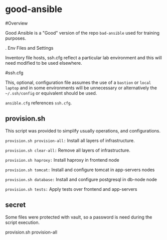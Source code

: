 # good-ansible


#Overview

Good Ansible is a "Good" version of the repo `bad-ansible` used for training purposes.

. Env Files and Settings

Inventory file hosts, ssh.cfg reflect a particular lab environment and this will need modified to be used elsewhere.

#ssh.cfg

This, optional, configuration file assumes the use of a `bastion` or `local laptop`
and in some environments will be unnecessary or alternatively the `~/.ssh/config`
 or equivalent should be used.

`ansible.cfg` references `ssh.cfg`.

## provision.sh

This script was provided to simplify usually operations, and configurations.

`provision.sh provision-all:` Install all layers of infrastructure.

`provision.sh clear-all:` Remove all layers of infrastructure.

`provision.sh haproxy:` Install haproxy in frontend node

`provision.sh tomcat:` Install and configure tomcat in app-servers nodes

`provision.sh database:` Install and configure postgresql in db-node node

`provision.sh tests:` Apply tests over frontend and app-servers

## secret

Some files were protected with vault, so a password is need during the script execution.

provision.sh provision-all <password>
